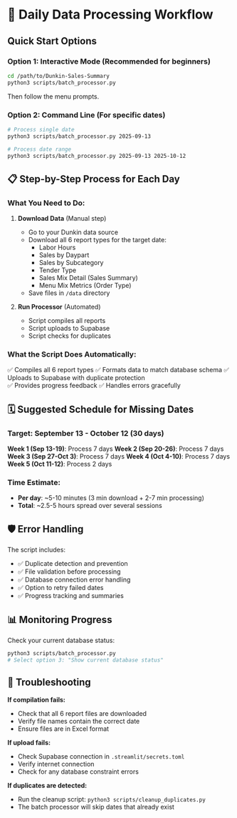 # 🚀 Daily Data Processing Workflow

## Quick Start Options

### Option 1: Interactive Mode (Recommended for beginners)
```bash
cd /path/to/Dunkin-Sales-Summary
python3 scripts/batch_processor.py
```
Then follow the menu prompts.

### Option 2: Command Line (For specific dates)
```bash
# Process single date
python3 scripts/batch_processor.py 2025-09-13

# Process date range  
python3 scripts/batch_processor.py 2025-09-13 2025-10-12
```

## 📋 Step-by-Step Process for Each Day

### What You Need to Do:
1. **Download Data** (Manual step)
   - Go to your Dunkin data source
   - Download all 6 report types for the target date:
     - Labor Hours
     - Sales by Daypart  
     - Sales by Subcategory
     - Tender Type
     - Sales Mix Detail (Sales Summary)
     - Menu Mix Metrics (Order Type)
   - Save files in `/data` directory

2. **Run Processor** (Automated)
   - Script compiles all reports
   - Script uploads to Supabase  
   - Script checks for duplicates

### What the Script Does Automatically:
✅ Compiles all 6 report types
✅ Formats data to match database schema
✅ Uploads to Supabase with duplicate protection  
✅ Provides progress feedback
✅ Handles errors gracefully

## 🗓️ Suggested Schedule for Missing Dates

### Target: September 13 - October 12 (30 days)

**Week 1 (Sep 13-19)**: Process 7 days
**Week 2 (Sep 20-26)**: Process 7 days  
**Week 3 (Sep 27-Oct 3)**: Process 7 days
**Week 4 (Oct 4-10)**: Process 7 days
**Week 5 (Oct 11-12)**: Process 2 days

### Time Estimate:
- **Per day**: ~5-10 minutes (3 min download + 2-7 min processing)
- **Total**: ~2.5-5 hours spread over several sessions

## 🛡️ Error Handling

The script includes:
- ✅ Duplicate detection and prevention
- ✅ File validation before processing
- ✅ Database connection error handling  
- ✅ Option to retry failed dates
- ✅ Progress tracking and summaries

## 📊 Monitoring Progress

Check your current database status:
```bash
python3 scripts/batch_processor.py
# Select option 3: "Show current database status"
```

## 🔧 Troubleshooting

**If compilation fails:**
- Check that all 6 report files are downloaded
- Verify file names contain the correct date
- Ensure files are in Excel format

**If upload fails:**  
- Check Supabase connection in `.streamlit/secrets.toml`
- Verify internet connection
- Check for any database constraint errors

**If duplicates are detected:**
- Run the cleanup script: `python3 scripts/cleanup_duplicates.py`
- The batch processor will skip dates that already exist